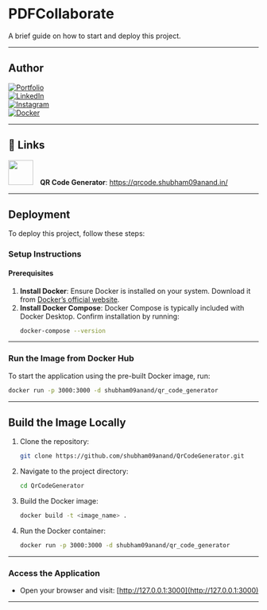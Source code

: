 
# **PDFCollaborate**  

A brief guide on how to start and deploy this project.  

---

## **Author**  

[![Portfolio](https://img.shields.io/badge/My_Portfolio-000?style=for-the-badge&logo=ko-fi&logoColor=white)](https://shubham09anand.in/)  
[![LinkedIn](https://img.shields.io/badge/LinkedIn-0A66C2?style=for-the-badge&logo=linkedin&logoColor=white)](https://www.linkedin.com/in/subham09anand/)  
[![Instagram](https://img.shields.io/badge/Instagram-E4405F?style=for-the-badge&logo=instagram&logoColor=white)](https://www.instagram.com/shubham09anand/)  
[![Docker](https://img.shields.io/badge/Docker-2496ED?style=for-the-badge&logo=docker&logoColor=white)](https://hub.docker.com/u/shubham09anand)  

---

## 🔗 Links  

<p>
  <img src="https://encrypted-tbn0.gstatic.com/images?q=tbn:ANd9GcTQCD0vGmt0p-HZ_Xe6LGeDbOEyWqAl6mL7hA&s" style="height: 50px; width: 50px; margin-right: 10px;" />
  <b>QR Code Generator</b>: <a href="https://qrcode.shubham09anand.in/">https://qrcode.shubham09anand.in/</a>
</p>  

---

## **Deployment**  

To deploy this project, follow these steps:  

### **Setup Instructions**  

#### Prerequisites  
1. **Install Docker**: Ensure Docker is installed on your system. Download it from [Docker’s official website](https://www.docker.com/).  
2. **Install Docker Compose**: Docker Compose is typically included with Docker Desktop. Confirm installation by running:  
   ```bash
   docker-compose --version
   ```  

---

### **Run the Image from Docker Hub**  

To start the application using the pre-built Docker image, run:  
```bash
docker run -p 3000:3000 -d shubham09anand/qr_code_generator
```

---

## **Build the Image Locally**  

1. Clone the repository:  
   ```bash
   git clone https://github.com/shubham09anand/QrCodeGenerator.git
   ```
2. Navigate to the project directory:  
   ```bash
   cd QrCodeGenerator
   ```
3. Build the Docker image:  
   ```bash
   docker build -t <image_name> .
   ```
4. Run the Docker container:  
   ```bash
   docker run -p 3000:3000 -d shubham09anand/qr_code_generator
   ```

---

### **Access the Application**  
- Open your browser and visit: [http://127.0.0.1:3000](http://127.0.0.1:3000)  

---
